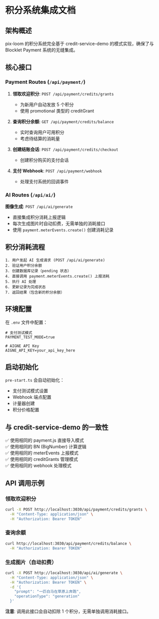 # 积分系统集成文档

## 架构概述

pix-loom 的积分系统完全基于 credit-service-demo 的模式实现，确保了与 Blocklet Payment 系统的无缝集成。

## 核心接口

### Payment Routes (`/api/payment/`)

1. **领取欢迎积分**: `POST /api/payment/credits/grants`
   - 为新用户自动发放 5 个积分
   - 使用 promotional 类型的 creditGrant

2. **查询积分余额**: `GET /api/payment/credits/balance`
   - 实时查询用户可用积分
   - 考虑待结算的消耗量

3. **创建结账会话**: `POST /api/payment/credits/checkout`
   - 创建积分购买的支付会话

4. **支付 Webhook**: `POST /api/payment/webhook`
   - 处理支付系统的回调事件

### AI Routes (`/api/ai/`)

**图像生成**: `POST /api/ai/generate`
- 直接集成积分消耗上报逻辑
- 每次生成图片时自动扣费，无需单独的消耗接口
- 使用 `payment.meterEvents.create()` 创建消耗记录

## 积分消耗流程

```
1. 用户发起 AI 生成请求 (POST /api/ai/generate)
2. 验证用户积分余额
3. 创建数据库记录（pending 状态）
4. 直接调用 payment.meterEvents.create() 上报消耗
5. 执行 AI 处理
6. 更新记录为完成状态
7. 返回结果（包含新的积分余额）
```

## 环境配置

在 `.env` 文件中配置：

```
# 支付测试模式
PAYMENT_TEST_MODE=true

# AIGNE API Key
AIGNE_API_KEY=your_api_key_here
```

## 启动初始化

`pre-start.ts` 会自动初始化：
- 支付测试模式设置
- Webhook 端点配置
- 计量器创建
- 积分价格配置

## 与 credit-service-demo 的一致性

✅ 使用相同的 payment.js 直接导入模式  
✅ 使用相同的 BN (BigNumber) 计算逻辑  
✅ 使用相同的 meterEvents 上报模式  
✅ 使用相同的 creditGrants 管理模式  
✅ 使用相同的 webhook 处理模式  

## API 调用示例

### 领取欢迎积分
```bash
curl -X POST http://localhost:3030/api/payment/credits/grants \
  -H "Content-Type: application/json" \
  -H "Authorization: Bearer TOKEN"
```

### 查询余额
```bash
curl http://localhost:3030/api/payment/credits/balance \
  -H "Authorization: Bearer TOKEN"
```

### 生成图片（自动扣费）
```bash
curl -X POST http://localhost:3030/api/ai/generate \
  -H "Content-Type: application/json" \
  -H "Authorization: Bearer TOKEN" \
  -d '{
    "prompt": "一匹白马在草原上奔跑",
    "operationType": "generation"
  }'
```

**注意**: 调用此接口会自动扣除 1 个积分，无需单独调用消耗接口。